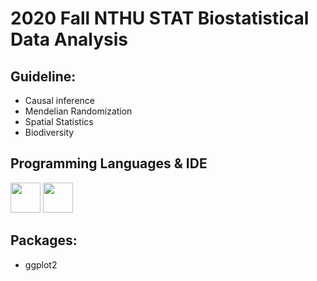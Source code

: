 # 2020 Fall  NTHU STAT Biostatistical Data Analysis

## Guideline:
- Causal inference
- Mendelian Randomization
- Spatial Statistics
- Biodiversity

## Programming Languages & IDE
<img src="https://cdn.jsdelivr.net/gh/devicons/devicon/icons/r/r-original.svg" width=48px height=48px/> <img src="https://cdn.jsdelivr.net/gh/devicons/devicon/icons/rstudio/rstudio-original.svg" width=48px height=48px/>

## Packages:
- ggplot2


